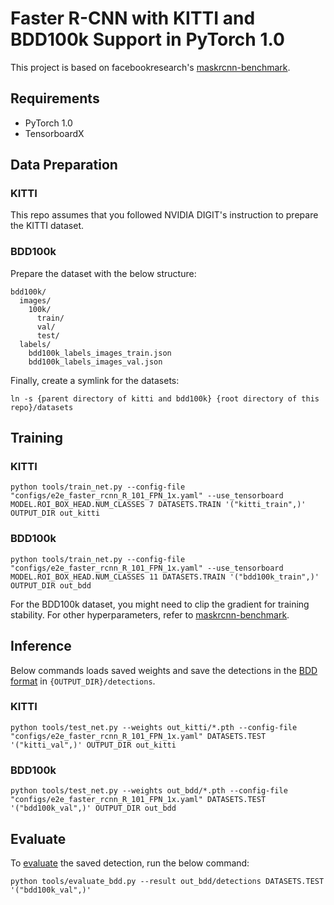 # Faster R-CNN with KITTI and BDD100k Support in PyTorch 1.0

This project is based on facebookresearch's [maskrcnn-benchmark](https://github.com/facebookresearch/maskrcnn-benchmark).

## Requirements
* PyTorch 1.0
* TensorboardX

## Data Preparation
### KITTI
This repo assumes that you followed NVIDIA DIGIT's instruction to prepare the KITTI dataset.

### BDD100k
Prepare the dataset with the below structure:
```
bdd100k/
  images/
    100k/
      train/
      val/
      test/
  labels/
    bdd100k_labels_images_train.json
    bdd100k_labels_images_val.json
```

Finally, create a symlink for the datasets:
```
ln -s {parent directory of kitti and bdd100k} {root directory of this repo}/datasets
```

## Training

### KITTI
```
python tools/train_net.py --config-file "configs/e2e_faster_rcnn_R_101_FPN_1x.yaml" --use_tensorboard MODEL.ROI_BOX_HEAD.NUM_CLASSES 7 DATASETS.TRAIN '("kitti_train",)' OUTPUT_DIR out_kitti
```

### BDD100k
```
python tools/train_net.py --config-file "configs/e2e_faster_rcnn_R_101_FPN_1x.yaml" --use_tensorboard MODEL.ROI_BOX_HEAD.NUM_CLASSES 11 DATASETS.TRAIN '("bdd100k_train",)' OUTPUT_DIR out_bdd
```

For the BDD100k dataset, you might need to clip the gradient for training stability. For other hyperparameters, refer to [maskrcnn-benchmark](https://github.com/facebookresearch/maskrcnn-benchmark).


## Inference

Below commands loads saved weights and save the detections in the [BDD format](https://github.com/ucbdrive/bdd-data/blob/master/doc/format.md) in ``{OUTPUT_DIR}/detections``.

### KITTI
```
python tools/test_net.py --weights out_kitti/*.pth --config-file "configs/e2e_faster_rcnn_R_101_FPN_1x.yaml" DATASETS.TEST '("kitti_val",)' OUTPUT_DIR out_kitti
```

### BDD100k
```
python tools/test_net.py --weights out_bdd/*.pth --config-file "configs/e2e_faster_rcnn_R_101_FPN_1x.yaml" DATASETS.TEST '("bdd100k_val",)' OUTPUT_DIR out_bdd
```

## Evaluate
To [evaluate](https://github.com/ucbdrive/bdd-data/blob/master/bdd_data/evaluate.py) the saved detection, run the below command:
```
python tools/evaluate_bdd.py --result out_bdd/detections DATASETS.TEST '("bdd100k_val",)'
```

